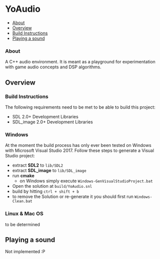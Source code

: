# YoAudio

- [About](#about)
- [Overview](#overview)
- [Build Instructions](#build)
- [Playing a sound](#sound)

### About <a name="about"></a>

A C++ audio environment. It is meant as a playground for experimentation with game audio concepts and DSP algorithms.

## Overview <a name="overview"></a>

### Build Instructions <a name="build"></a>

The following requirements need to be met to be able to build this project:

- SDL 2.0+ Development Libraries
- SDL_image 2.0+ Development Libraries

### Windows

At the moment the build process has only ever been tested on Windows with Microsoft Visual Studio 2017. Follow these steps to generate a Visual Studio project:


- extract **SDL2** to `lib/SDL2`
- extract **SDL_image** to `lib/SDL_image`
- run **cmake**
	- on Windows simply execute `Windows-GenVisualStudioProject.bat`
- Open the solution at `build/YoAudio.snl`
- build by hitting `ctrl + shift + b`
- to remove the Solution or re-generate it you should first run `Windows-Clean.bat`

### Linux & Mac OS

to be determined

## Playing a sound <a name="sound"></a>

Not implemented :P
